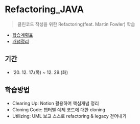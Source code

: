 # Refactoring_JAVA
> 클린코드 작성을 위한 Refactoring(feat. Martin Fowler) 학습
* [학습계획표](https://docs.google.com/spreadsheets/d/1E4ZqrEOs7lTRJ1yqNe3xeu9PbDd3iUH4lcl7oTyWWlg/edit?usp=sharing)
* [개념정리](https://www.notion.so/Refactoring-f233fd74305c4689ba95e44399004a13)
## 기간
* '20. 12. 17.(목) ~ 12. 29.(화)
## 학습방법
* Clearing Up: Notion 활용하여 핵심개념 정리
* Cloning Code: 챕터별 예제 코드에 대한 cloning
* Utilizing: UML 보고 스스로 refactoring & legacy 걷어내기
